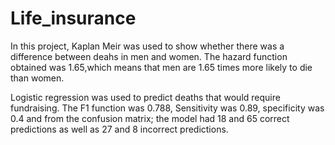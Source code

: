 # Life_insurance
In this project, Kaplan Meir was used to show whether there was a difference between deahs in men and women. The hazard function obtained was 1.65,which means that men are 1.65 times more likely to die than women.

Logistic regression was used to predict deaths that would require fundraising. The F1 function was 0.788, Sensitivity was 0.89, specificity was 0.4 and from the confusion matrix; the model had 18 and 65 correct predictions as well as 27 and 8 incorrect predictions.
